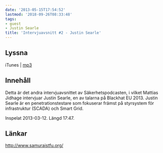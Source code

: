 ```yaml
---
date: '2013-05-15T17:54:52'
lastmod: '2018-09-26T08:33:48'
tags:
- guest
- Justin Searle
title: 'Intervjuavsnitt #2 - Justin Searle'
---
```

## Lyssna

iTunes \| [mp3](http://traffic.libsyn.com/sakerhetspodcasten/JustinSearle.mp3) [ ](http://traffic.libsyn.com/sakerhetspodcasten/IntervjuavsnittetLOUD.mp3)

## Innehåll

Detta är det andra intervjuavsnittet av Säkerhetspodcasten, i vilket Mattias Jidhage
intervjuar Justin Searle, en av talarna på Blackhat EU 2013. Justin Searle är en
penetrationstestare som fokuserar främst på styrsystem för infrastruktur (SCADA) och Smart Grid.

Inspelat 2013-03-12. Längd 17:47.

## Länkar

http://www.samuraistfu.org/

